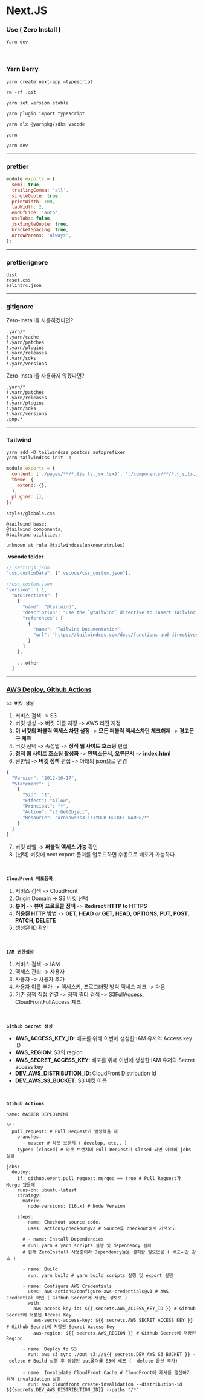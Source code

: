 # Next.JS

### Use ( Zero Install )

`Yarn dev`

<br />

### Yarn Berry

`yarn create next-app —typescript`

`rm -rf .git`

`yarn set version stable`

`yarn plugin import typescript`

`yarn dlx @yarnpkg/sdks vscode`

`yarn`

`yarn dev`

---

### prettier

```javascript
module.exports = {
  semi: true,
  trailingComma: 'all',
  singleQuote: true,
  printWidth: 100,
  tabWidth: 2,
  endOfLine: 'auto',
  useTabs: false,
  jsxSingleQuote: true,
  bracketSpacing: true,
  arrowParens: 'always',
};
```

---

### prettierignore

```
dist
reset.css
eslintrc.json
```

---

### gitignore

Zero-Install을 사용하겠다면?

```
.yarn/*
!.yarn/cache
!.yarn/patches
!.yarn/plugins
!.yarn/releases
!.yarn/sdks
!.yarn/versions
```

Zero-Install을 사용하지 않겠다면?

```
.yarn/*
!.yarn/patches
!.yarn/releases
!.yarn/plugins
!.yarn/sdks
!.yarn/versions
.pnp.*
```

---

### Tailwind

```
yarn add -D tailwindcss postcss autoprefixer
yarn tailwindcss init -p
```

```javascript
module.exports = {
  content: ['./pages/**/*.{js,ts,jsx,tsx}', './components/**/*.{js,ts,jsx,tsx}'],
  theme: {
    extend: {},
  },
  plugins: [],
};
```

`styles/globals.css`

```
@tailwind base;
@tailwind components;
@tailwind utilities;
```

`unknown at rule @tailwindcss(unknownatrules)`

**.vscode folder**

```javascript
// settings.json
"css.customData": [".vscode/css_custom.json"],

//css_custom.json
"version": 1.1,
  "atDirectives": [
    {
      "name": "@tailwind",
      "description": "Use the `@tailwind` directive to insert Tailwind's `base`, `components`, `utilities` and `screens` styles into your CSS.",
      "references": [
        {
          "name": "Tailwind Documentation",
          "url": "https://tailwindcss.com/docs/functions-and-directives#tailwind"
        }
      ]
    },

    ...other
  ]
```

---

### [AWS Deploy, Github Actions](https://blog.doitreviews.com/development/2021-08-13-react-automatic-deploy/)

**`S3 버킷 생성`**

1. 서비스 검색 -> S3
2. 버킷 생성 -> 버킷 이름 지정 -> AWS 리전 지정
3. **이 버킷의 퍼블릭 액세스 차단 설정** -> **모든 퍼블릭 액세스차단 체크해제** -> **경고문구 체크**
4. 버킷 선택 -> 속성탭 -> **정적 웹 사이트 호스팅** 편집
5. **정적 웹 사이트 호스팅 활성화** -> **인덱스문서, 오류문서** -> **index.html**
6. 권한탭 -> **버킷 정책** 편집 -> 아래의 json으로 변경

```js
{
  "Version": "2012-10-17",
  "Statement": [
    {
      "Sid": "1",
      "Effect": "Allow",
      "Principal": "*",
      "Action": "s3:GetObject",
      "Resource": "arn:aws:s3:::<YOUR-BUCKET-NAME>/*"
    }
  ]
}
```

7. 버킷 라벨 -> **퍼블릭 액세스 가능** 확인
8. (선택) 버킷에 next export 폴더를 업로드하면 수동으로 배포가 가능하다.

<br />

**`CloudFront 배포등록`**

1. 서비스 검색 -> CloudFront
2. Origin Domain -> S3 버킷 선택
3. **뷰어** -> **뷰어 프로토콜 정책** -> **Redirect HTTP to HTTPS**
4. **허용된 HTTP 방법** -> **GET, HEAD** _or_ **GET, HEAD, OPTIONS, PUT, POST, PATCH, DELETE**
5. 생성된 ID 확인

<br />

**`IAM 권한설정`**

1. 서비스 검색 -> IAM
2. 엑세스 관리 -> 사용자
3. 사용자 -> 사용자 추가
4. 사용자 이름 추가 -> 액세스키, 프로그래밍 방식 액세스 체크 -> 다음
5. 기존 정책 직접 연결 -> 정책 필터 검색 -> S3FullAccess, CloudFrontFullAccess 체크

<br />

**`Github Secret 생성`**

- **AWS_ACCESS_KEY_ID**: 배포를 위해 이번에 생성한 IAM 유저의 Access key ID
- **AWS_REGION**: S3의 region
- **AWS_SECRET_ACCESS_KEY**: 배포를 위해 이번에 생성한 IAM 유저의 Secret access key
- **DEV_AWS_DISTRIBUTION_ID**: CloudFront Distribution Id
- **DEV_AWS_S3_BUCKET**: S3 버킷 이름

<br />

**`Gtihub Actions`**

    name: MASTER DEPLOYMENT

    on:
      pull_request: # Pull Request가 발생했을 때
        branches:
          - master # 타겟 브랜치 ( develop, etc.. )
        types: [closed] # 타겟 브랜치에 Pull Request가 Closed 되면 아래의 jobs 실행

    jobs:
      deploy:
        if: github.event.pull_request.merged == true # Pull Request가 Merge 됐을때
        runs-on: ubuntu-latest
        strategy:
          matrix:
            node-versions: [16.x] # Node Version

        steps:
          - name: Checkout source code.
            uses: actions/checkout@v2 # Source를 checkout해서 가져오고

          # - name: Install Dependencies
          # run: yarn # yarn scripts 실행 및 dependency 설치
          # 현재 ZeroInstall 사용중이라 Dependency들을 설치할 필요없음 ( 배포시간 감소 )

          - name: Build
            run: yarn build # yarn build scripts 실행 및 export 실행

          - name: Configure AWS Credentials
            uses: aws-actions/configure-aws-credentials@v1 # AWS Credential 확인 ( Github Secret에 저장된 정보로 )
            with:
              aws-access-key-id: ${{ secrets.AWS_ACCESS_KEY_ID }} # Github Secret에 저장된 Access Key
              aws-secret-access-key: ${{ secrets.AWS_SECRET_ACCESS_KEY }} # Github Secret에 저장된 Secret Access Key
              aws-region: ${{ secrets.AWS_REGION }} # Github Secret에 저장된 Region

          - name: Deploy to S3
            run: aws s3 sync ./out s3://${{ secrets.DEV_AWS_S3_BUCKET }} --delete # Build 실행 후 생성된 out폴더를 S3에 배포 (--delete 옵션 추가)

          - name: Invalidate CloudFront Cache # CloudFront에 캐시를 갱신하기 위해 invalidation 실행
            run: aws cloudfront create-invalidation --distribution-id ${{secrets.DEV_AWS_DISTRIBUTION_ID}} --paths "/*"
